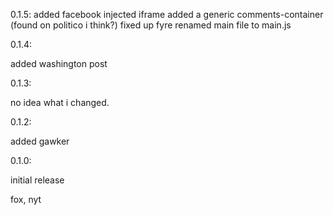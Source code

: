 0.1.5:
added facebook injected iframe
added a generic comments-container (found on politico i think?)
fixed up fyre
renamed main file to main.js

0.1.4:

added washington post

0.1.3:

no idea what i changed.

0.1.2:

added gawker

0.1.0:

initial release

fox, nyt
